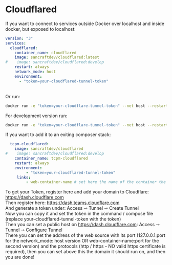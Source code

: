 # Cloudflared

If you want to connect to services outside Docker over localhost and inside docker, but exposed to localhost: <br>

```yml
version: "3"
services:
  cloudflared:
    container_name: cloudflared
    image: sancraftdev/cloudflared:latest
#    image: sancraftdev/cloudflared:develop
    restart: always
    network_mode: host
    environment:
      - "token=your-cloudflared-tunnel-token"
```
<br>
Or run: 

```sh
docker run -e "token=your-cloudflare-tunnel-token" --net host --restart always --name cloudflared sancraftdev/cloudflared:latest
```
For development version run: 

```sh
docker run -e "token=your-cloudflare-tunnel-token" --net host --restart always --name cloudflared sancraftdev/cloudflared:develop
```

If you want to add it to an exiting composer stack: <br>

```yml
  tcpm-cloudflared:
    image: sancraftdev/cloudflared
#    image: sancraftdev/cloudflared:develop
    container_name: tcpm-cloudflared
    restart: always
    environment:
         - "token=your-cloudflared-tunnel-token"
     links:
         - web-container-name # set here the name of the container the web service runs on, you dont need to expose its web ports
```

To get your Token, register here and add your domain to Cloudflare: https://dash.cloudflare.com <br>
Then register here: https://dash.teams.cloudflare.com <br>
And generate a token under: Access ⇾ Tunnel ⇾ Create Tunnel <br>
Now you can copy it and set the token in the command / compose file (replace your-cloudflared-tunnel-token with the token) <br>
Then you can set a public host on https://dash.cloudflare.com: Access ⇾ Tunnel ⇾ Configure Tunnel <br>
There you can set the address of the web source with its port (127.0.0.1:port for the network_mode: host version OR web-container-name:port for the second version) and the protocols (http / https - NO valid https certificate is required), then you can set above this the domain it should run on, and then you are done!
